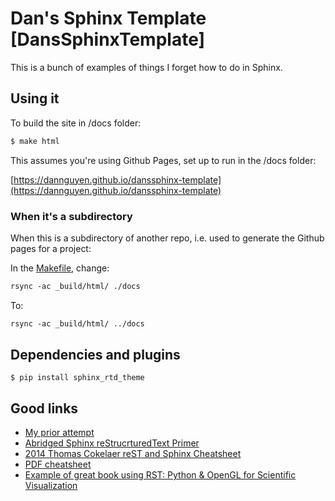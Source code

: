 # Dan's Sphinx Template [DansSphinxTemplate]

This is a bunch of examples of things I forget how to do in Sphinx. 

## Using it

To build the site in /docs folder:

```sh
$ make html
```

This assumes you're using Github Pages, set up to run in the /docs folder:

[https://dannguyen.github.io/danssphinx-template](https://dannguyen.github.io/danssphinx-template)


### When it's a subdirectory

When this is a subdirectory of another repo, i.e. used to generate the Github pages for a project:

In the [Makefile](https://dannguyen.github.io/danssphinx-template), change:

```Makefile
rsync -ac _build/html/ ./docs
```

To:

```Makefile
rsync -ac _build/html/ ../docs
```


## Dependencies and plugins

```
$ pip install sphinx_rtd_theme
```


## Good links

- [My prior attempt](https://github.com/dannguyen/sphinx-docs-hotttips)
- [Abridged Sphinx reStrucrturedText Primer](https://build-me-the-docs-please.readthedocs.io/en/latest/Using_Sphinx/OnReStructuredText.html)
- [2014 Thomas Cokelaer reST and Sphinx Cheatsheet](https://thomas-cokelaer.info/tutorials/sphinx/rest_syntax.html)
- [PDF cheatsheet](https://github.com/radeklat/sphinx-rest-cheatsheet)
- [Example of great book using RST: Python & OpenGL for Scientific Visualization](https://github.com/rougier/python-opengl)
